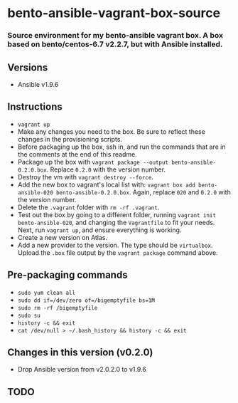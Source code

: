 # bento-ansible-vagrant-box-source

### Source environment for my bento-ansible vagrant box. A box based on bento/centos-6.7 v2.2.7, but with Ansible installed.

## Versions

* Ansible v1.9.6

## Instructions

* `vagrant up`
* Make any changes you need to the box. Be sure to reflect these changes in the provisioning scripts.
* Before packaging up the box, ssh in, and run the commands that are in the comments at the end of this readme.
* Package up the box with `vagrant package --output bento-ansible-0.2.0.box`. Replace `0.2.0` with the version number.
* Destroy the vm with `vagrant destroy --force`.
* Add the new box to vagrant's local list with: `vagrant box add bento-ansible-020 bento-ansible-0.2.0.box`. Again, replace `020` and `0.2.0` with the version number.
* Delete the `.vagrant` folder with `rm -rf .vagrant`.
* Test out the box by going to a different folder, running `vagrant init bento-ansible-020`, and changing the `Vagrantfile` to fit your needs. Next, run `vagrant up`, and ensure everything is working.
* Create a new version on Atlas.
* Add a new provider to the version. The type should be `virtualbox`. Upload the `.box` file output by the `vagrant package` command above.

## Pre-packaging commands

* `sudo yum clean all`
* `sudo dd if=/dev/zero of=/bigemptyfile bs=1M`
* `sudo rm -rf /bigemptyfile`
* `sudo su`
* `history -c && exit`
* `cat /dev/null > ~/.bash_history && history -c && exit`

## Changes in this version (v0.2.0)

* Drop Ansible version from v2.0.2.0 to v1.9.6

## TODO
